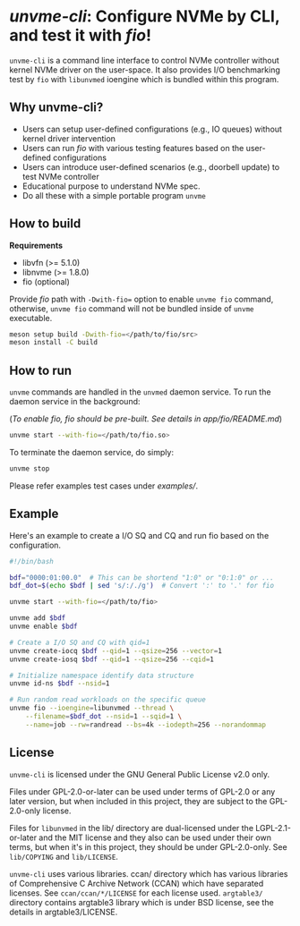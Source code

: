 # *unvme-cli*: Configure NVMe by CLI, and test it with *fio*!

`unvme-cli` is a command line interface to control NVMe controller without
kernel NVMe driver on the user-space.  It also provides I/O benchmarking test
by `fio` with `libunvmed` ioengine which is bundled within this program.

## Why unvme-cli?
- Users can setup user-defined configurations (e.g., IO queues) without kernel driver intervention
- Users can run *fio* with various testing features based on the
  user-defined configurations
- Users can introduce user-defined scenarios (e.g., doorbell update) to test NVMe controller
- Educational purpose to understand NVMe spec.
- Do all these with a simple portable program `unvme`

## How to build

**Requirements**
  - libvfn (>= 5.1.0)
  - libnvme (>= 1.8.0)
  - fio (optional)

Provide *fio* path with `-Dwith-fio=` option to enable `unvme fio` command,
otherwise, `unvme fio` command will not be bundled inside of `unvme` executable.

```bash
meson setup build -Dwith-fio=</path/to/fio/src>
meson install -C build
```

## How to run
`unvme` commands are handled in the `unvmed` daemon service.  To run the daemon
service in the background:

(*To enable fio, fio should be pre-built.  See details in app/fio/README.md*)

```bash
unvme start --with-fio=</path/to/fio.so>
```

To terminate the daemon service, do simply:

```bash
unvme stop
```

Please refer examples test cases under *examples/*.

## Example

Here's an example to create a I/O SQ and CQ and run fio based on the
configuration.

```bash
#!/bin/bash

bdf="0000:01:00.0"  # This can be shortend "1:0" or "0:1:0" or ...
bdf_dot=$(echo $bdf | sed 's/:/./g')  # Convert ':' to '.' for fio

unvme start --with-fio=</path/to/fio>

unvme add $bdf
unvme enable $bdf

# Create a I/O SQ and CQ with qid=1
unvme create-iocq $bdf --qid=1 --qsize=256 --vector=1
unvme create-iosq $bdf --qid=1 --qsize=256 --cqid=1

# Initialize namespace identify data structure
unvme id-ns $bdf --nsid=1

# Run random read workloads on the specific queue
unvme fio --ioengine=libunvmed --thread \
	--filename=$bdf_dot --nsid=1 --sqid=1 \
	--name=job --rw=randread --bs=4k --iodepth=256 --norandommap
```

## License
`unvme-cli` is licensed under the GNU General Public License v2.0 only.

Files under GPL-2.0-or-later can be used under terms of GPL-2.0 or any later
version, but when included in this project, they are subject to the
GPL-2.0-only license.

Files for `libunvmed` in the lib/ directory are dual-licensed under the
LGPL-2.1-or-later and the MIT license and they also can be used under their own
terms, but when it's in this project, they should be under GPL-2.0-only.  See
`lib/COPYING` and `lib/LICENSE`.

`unvme-cli` uses various libraries. ccan/ directory which has various libraries
of Comprehensive C Archive Network (CCAN) which have separated licenses.  See
`ccan/ccan/*/LICENSE` for each license used.  `argtable3/` directory contains
argtable3 library which is under BSD license, see the details in
argtable3/LICENSE.
